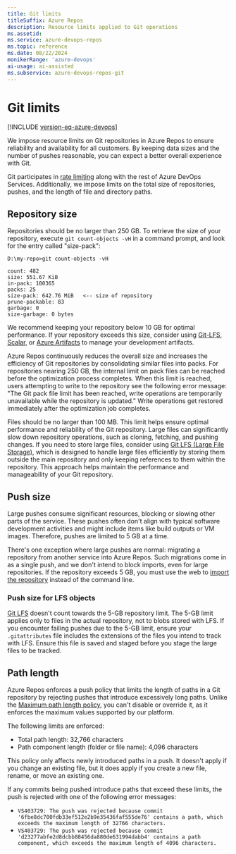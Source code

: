 ```yaml
---
title: Git limits
titleSuffix: Azure Repos
description: Resource limits applied to Git operations
ms.assetid: 
ms.service: azure-devops-repos
ms.topic: reference
ms.date: 08/22/2024
monikerRange: 'azure-devops'
ai-usage: ai-assisted
ms.subservice: azure-devops-repos-git
---
```



# Git limits

[!INCLUDE [version-eq-azure-devops](../../includes/version-eq-azure-devops.md)]

We impose resource limits on Git repositories in Azure Repos to ensure reliability and availability for all customers. By keeping data sizes and the number of pushes reasonable, you can expect a better overall experience with Git.

Git participates in [rate limiting](../../integrate/concepts/rate-limits.md) along with the rest of Azure DevOps Services. Additionally, we impose limits on the total size of repositories, pushes, and the length of file and directory paths.

## Repository size

Repositories should be no larger than 250 GB. To retrieve the size of your repository, execute `git count-objects -vH` in a command prompt, and look for the entry called "size-pack":

```
D:\my-repo>git count-objects -vH

count: 482
size: 551.67 KiB
in-pack: 100365
packs: 25
size-pack: 642.76 MiB   <-- size of repository
prune-packable: 83
garbage: 0
size-garbage: 0 bytes
```

We recommend keeping your repository below 10 GB for optimal performance. If your repository exceeds this size, consider using [Git-LFS](manage-large-files.md), [Scalar](https://github.com/microsoft/Scalar), or [Azure Artifacts](../../artifacts/index.yml) to manage your development artifacts.

Azure Repos continuously reduces the overall size and increases the efficiency of Git repositories by consolidating similar files into packs. For repositories nearing 250 GB, the internal limit on pack files can be reached before the optimization process completes. When this limit is reached, users attempting to write to the repository see the following error message: "The Git pack file limit has been reached, write operations are temporarily unavailable while the repository is updated." Write operations get restored immediately after the optimization job completes.

Files should be no larger than 100 MB. This limit helps ensure optimal performance and reliability of the Git repository. Large files can significantly slow down repository operations, such as cloning, fetching, and pushing changes. If you need to store large files, consider using [Git LFS (Large File Storage)](https://git-lfs.github.com/), which is designed to handle large files efficiently by storing them outside the main repository and only keeping references to them within the repository. This approach helps maintain the performance and manageability of your Git repository.

## Push size

Large pushes consume significant resources, blocking or slowing other parts of the service. These pushes often don't align with typical software development activities and might include items like build outputs or VM images. Therefore, pushes are limited to 5 GB at a time.

There's one exception where large pushes are normal: migrating a repository from another service into Azure Repos. Such migrations come in as a single push, and we don't intend to block imports, even for large repositories. If the repository exceeds 5 GB, you must use the web to [import the repository](import-git-repository.md) instead of the command line.

### Push size for LFS objects

[Git LFS](https://git-lfs.github.com/) doesn't count towards the 5-GB repository limit. The 5-GB limit applies only to files in the actual repository, not to blobs stored with LFS. If you encounter failing pushes due to the 5-GB limit, ensure your `.gitattributes` file includes the extensions of the files you intend to track with LFS. Ensure this file is saved and staged before you stage the large files to be tracked.

## Path length

Azure Repos enforces a push policy that limits the length of paths in a Git repository by rejecting pushes that introduce excessively long paths. Unlike the [Maximum path length policy](repository-settings.md#maximum-path-length-policy), you can't disable or override it, as it enforces the maximum values supported by our platform.

The following limits are enforced:
- Total path length: 32,766 characters
- Path component length (folder or file name): 4,096 characters

This policy only affects newly introduced paths in a push. It doesn't apply if you change an existing file, but it does apply if you create a new file, rename, or move an existing one.

If any commits being pushed introduce paths that exceed these limits, the push is rejected with one of the following error messages:
- `VS403729: The push was rejected because commit '6fbe8dc700fdb33ef512e2b9e35436faf555de76' contains a path, which exceeds the maximum length of 32766 characters.`
- `VS403729: The push was rejected because commit 'd23277abfe2d8dcbb88456da880de631994dabb4' contains a path component, which exceeds the maximum length of 4096 characters.`
